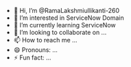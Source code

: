 - 👋 Hi, I’m @RamaLakshmiullikanti-260
- 👀 I’m interested in ServiceNow Domain
- 🌱 I’m currently learning ServiceNow 
- 💞️ I’m looking to collaborate on ...
- 📫 How to reach me ...
- 😄 Pronouns: ...
- ⚡ Fun fact: ...

<!---
RamaLakshmiullikanti-260/RamaLakshmiullikanti-260 is a ✨ special ✨ repository because its `README.md` (this file) appears on your GitHub profile.
You can click the Preview link to take a look at your changes.
--->
